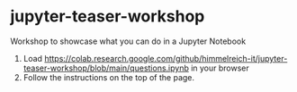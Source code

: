 # jupyter-teaser-workshop
Workshop to showcase what you can do in a Jupyter Notebook

1. Load https://colab.research.google.com/github/himmelreich-it/jupyter-teaser-workshop/blob/main/questions.ipynb in your browser
2. Follow the instructions on the top of the page.
